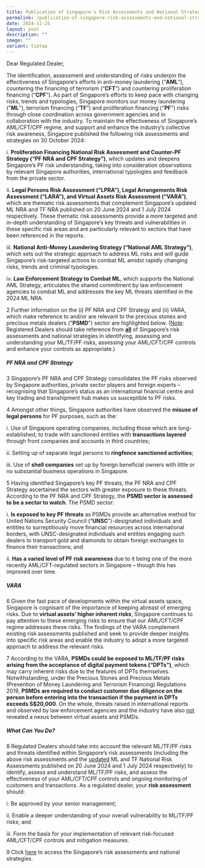 ```yaml
---
title: Publication of Singapore's Risk Assessments and National Strategies
permalink: /publication-of-singapore-risk-assessments-and-national-strategies/
date: 2024-11-25
layout: post
description: ""
image: ""
variant: tiptap
---
```

<p>Dear Regulated Dealer,</p>
<p>The identification, assessment and understanding of risks underpin the
effectiveness of Singapore’s efforts in anti-money laundering (“<strong>AML</strong>”),
countering the financing of terrorism (“<strong>CFT</strong>”) and countering
proliferation financing (“<strong>CPF</strong>”). As part of Singapore’s
efforts to keep pace with changing risks, trends and typologies, Singapore
monitors our money laundering ("<strong>ML</strong>"), terrorism financing
(“<strong>TF</strong>”) and proliferation financing ("<strong>PF</strong>")
risks through close coordination across government agencies and in collaboration
with the industry. To maintain the effectiveness of Singapore’s AML/CFT/CPF
regime, and support and enhance the industry’s collective risk awareness,
Singapore published the following risk assessments and strategies on 30
October 2024:</p>
<p>i. <strong>Proliferation Financing National Risk Assessment and Counter-PF Strategy (“PF NRA and CPF Strategy”)</strong>,
which updates and deepens Singapore’s PF risk understanding, taking into
consideration observations by relevant Singapore authorities, international
typologies and feedback from the private sector.</p>
<p>ii. <strong>Legal Persons Risk Assessment (“LPRA”), Legal Arrangements Risk Assessment (“LARA”), and Virtual Assets Risk Assessment (“VARA”)</strong>,
which are thematic risk assessments that complement Singapore’s updated
ML NRA and TF NRA published on 20 June 2024 and 1 July 2024 respectively.
These thematic risk assessments provide a more targeted and in-depth understanding
of Singapore’s key threats and vulnerabilities in these specific risk areas
and are particularly relevant to sectors that have been referenced in the
reports.</p>
<p>iii. <strong>National Anti-Money Laundering Strategy (“National AML Strategy”)</strong>,
which sets out the strategic approach to address ML risks and will guide
Singapore’s risk-targeted actions to combat ML amidst rapidly changing
risks, trends and criminal typologies.</p>
<p>iv. <strong>Law Enforcement Strategy to Combat ML</strong>, which supports
the National AML Strategy, articulates the shared commitment by law enforcement
agencies to combat ML and addresses the key ML threats identified in the
2024 ML NRA.</p>
<p>2 Further information on the (i) PF NRA and CPF Strategy and (ii) VARA,
which make reference to and/or are relevant to the precious stones and
precious metals dealers ("<strong>PSMD</strong>") sector are highlighted
below. (<u>Note</u>: Registered Dealers should take reference from <strong><u>all</u></strong> of
Singapore’s risk assessments and national strategies in identifying, assessing
and understanding your ML/TF/PF risks, assessing your AML/CFT/CPF controls
and enhance your controls as appropriate.)</p>
<h5><strong>PF NRA and CPF Strategy</strong></h5>
<p>3 Singapore’s PF NRA and CPF Strategy consolidates the PF risks observed
by Singapore authorities, private sector players and foreign experts –
recognising that Singapore’s status as an international financial centre
and key trading and transhipment hub makes us susceptible to PF risks.</p>
<p>4 Amongst other things, Singapore authorities have observed the <strong>misuse of legal persons</strong> for
PF purposes, such as the:</p>
<p>i. Use of Singapore operating companies, including those which are long-established,
to trade with sanctioned entities with <strong>transactions layered</strong> through
front companies and accounts in third countries;</p>
<p>ii. Setting up of separate legal persons to <strong>ringfence sanctioned activities</strong>;</p>
<p>iii. Use of <strong>shell companies</strong> set up by foreign beneficial
owners with little or no substantial business operations in Singapore.</p>
<p>5 Having identified Singapore’s key PF threats, the PF NRA and CPF Strategy
ascertained the sectors with greater exposure to these threats. According
to the PF NRA and CPF Strategy, the <strong>PSMD sector</strong>  <strong>is assessed to be a sector to watch</strong>.
The PSMD sector:</p>
<p>i. <strong>Is exposed to key PF threats</strong> as PSMDs provide an alternative
method for United Nations Security Council (“<strong>UNSC</strong>”)-designated
individuals and entities to surreptitiously move financial resources across
international borders, with UNSC-designated individuals and entities engaging
such dealers to transport gold and diamonds to obtain foreign exchanges
to finance their transactions; and</p>
<p>ii. <strong>Has a varied level of PF risk awareness </strong>due to it
being one of the more recently AML/CFT-regulated sectors in Singapore –
though this has improved over time.</p>
<h5><strong>VARA</strong></h5>
<p>6 Given the fast pace of developments within the virtual assets space,
Singapore is cognisant of the importance of keeping abreast of emerging
risks. Due to <strong>virtual assets’ higher inherent risks</strong>, Singapore
continues to pay attention to these emerging risks to ensure that our AML/CFT/CPF
regime addresses these risks. The findings of the VARA complement existing
risk assessments published and seek to provide deeper insights into specific
risk areas and enable the industry to adopt a more targeted approach to
address the relevant risks.</p>
<p>7 According to the VARA, <strong>PSMDs could be exposed to ML/TF/PF risks arising from the acceptance of digital payment tokens (“DPTs”)</strong>,
which may carry inherent risks due to the features of DPTs themselves.
Notwithstanding, under the Precious Stones and Precious Metals (Prevention
of Money Laundering and Terrorism Financing) Regulations 2019, <strong>PSMDs are required to conduct customer due diligence on the person before entering into the transaction if the payment in DPTs exceeds S$20,000</strong>.
On the whole, threats raised in international reports and observed by law
enforcement agencies and the industry have also <u>not</u> revealed a nexus
between virtual assets and PSMDs.</p>
<h5><strong>What Can You Do?</strong></h5>
<p>8 Regulated Dealers should take into account the relevant ML/TF/PF risks
and threats identified within Singapore’s risk assessments (including the
above risk assessments and the <u>updated</u> ML and TF National Risk Assessments
published on 20 June 2024 and 1 July 2024 respectively) to identify, assess
and understand ML/TF/PF risks, and assess the effectiveness of your AML/CFT/CPF
controls and ongoing monitoring of customers and transactions. As a regulated
dealer, your <strong>risk assessment</strong> should:</p>
<p>i. Be approved by your senior management;</p>
<p>ii. Enable a deeper understanding of your overall vulnerability to ML/TF/PF
risks; and</p>
<p>iii. Form the basis for your implementation of relevant risk-focused AML/CFT/CPF
controls and mitigation measures.</p>
<p>9 Click <a href="https://acd.mlaw.gov.sg/aml-cft-cpf-resources/" rel="noopener nofollow" target="_blank">here</a> to
access the Singapore’s risk assessments and national strategies.</p>